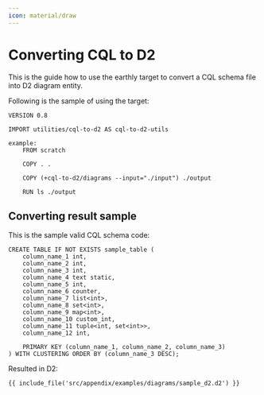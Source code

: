 ```yaml
---
icon: material/draw
---
```


# Converting CQL to D2

This is the guide how to use the earthly target
to convert a CQL schema file into D2 diagram entity.

Following is the sample of using the target:

```earthly
VERSION 0.8

IMPORT utilities/cql-to-d2 AS cql-to-d2-utils

example:
    FROM scratch

    COPY . .

    COPY (+cql-to-d2/diagrams --input="./input") ./output

    RUN ls ./output
```

## Converting result sample

This is the sample valid CQL schema code:

```cql
CREATE TABLE IF NOT EXISTS sample_table (
    column_name_1 int,
    column_name_2 int,
    column_name_3 int,
    column_name_4 text static,
    column_name_5 int,
    column_name_6 counter,
    column_name_7 list<int>,
    column_name_8 set<int>,
    column_name_9 map<int>,
    column_name_10 custom_int,
    column_name_11 tuple<int, set<int>>,
    column_name_12 int,

    PRIMARY KEY (column_name_1, column_name_2, column_name_3)
) WITH CLUSTERING ORDER BY (column_name_3 DESC);
```

Resulted in D2:

```d2
{{ include_file('src/appendix/examples/diagrams/sample_d2.d2') }}
```

